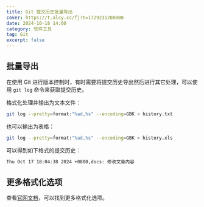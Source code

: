 ```yaml
---
title: Git 提交历史批量导出
cover: https://t.alcy.cc/fj?t=1729231200000
date: 2024-10-18 14:00
category: 软件工具
tag: Git
excerpt: false
---
```


## 批量导出

在使用 Git 进行版本控制时，有时需要将提交历史导出然后进行其它处理，可以使用 `git log` 命令来获取提交历史。

格式化处理并输出为文本文件：

```sh
git log --pretty=format:"%ad,%s" --encoding=GBK > history.txt
```

也可以输出为表格：

```sh
git log --pretty=format:"%ad,%s" --encoding=GBK > history.xls
```

可以得到如下格式的提交历史：

```txt
Thu Oct 17 18:04:38 2024 +0800,docs: 修改文章内容
```

## 更多格式化选项

查看[官网文档](https://git-scm.com/book/zh/v2/Git-%E5%9F%BA%E7%A1%80-%E6%9F%A5%E7%9C%8B%E6%8F%90%E4%BA%A4%E5%8E%86%E5%8F%B2)，可以找到更多格式化选项。